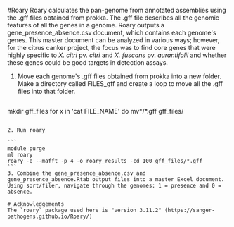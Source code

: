 #Roary
Roary calculates the pan-genome from annotated assemblies using the .gff files obtained from prokka. The .gff file describes all the genomic features of all the genes in a genome. Roary outputs a gene_presence_absence.csv document, which contains each genome's genes. This master document can be analyzed in various ways; however, for the citrus canker project, the focus was to find core genes that were highly specific to _X. citri_ pv. _citri_ and _X. fuscans_ pv. _aurantifolii_ and whether these genes could be good targets in detection assays.

1. Move each genome's .gff files obtained from prokka into a new folder. Make a directory called FILES_gff and create a loop to move all the .gff files into that folder.
   
   ````
mkdir gff_files
for x in 'cat FILE_NAME'
do
mv*/*.gff gff_files/
````

2. Run roary

```
module purge
ml roary
roary -e --mafft -p 4 -o roary_results -cd 100 gff_files/*.gff
```
3. Combine the gene_presence_absence.csv and gene_presence_absence.Rtab output files into a master Excel document. Using sort/filer, navigate through the genomes: 1 = presence and 0 = absence. 

# Acknowledgements
The `roary` package used here is "version 3.11.2" (https://sanger-pathogens.github.io/Roary/)

